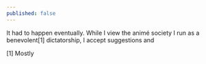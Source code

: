 ```yaml
---
published: false
---
```


It had to happen eventually. While I view the animé society I run as a benevolent[1] dictatorship, I accept suggestions and 

[1] Mostly